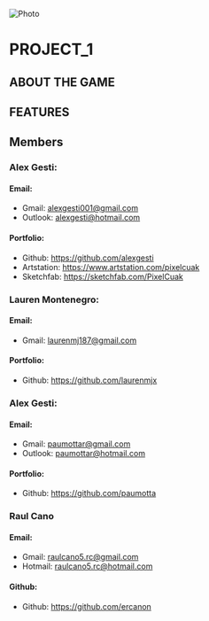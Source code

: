 ![Photo]()

# PROJECT_1

## ABOUT THE GAME

## FEATURES

## Members

### Alex Gesti:
#### Email: 
+ Gmail:    alexgesti001@gmail.com
+ Outlook:  alexgesti@hotmail.com

#### Portfolio: 
+ Github:     https://github.com/alexgesti
+ Artstation: https://www.artstation.com/pixelcuak
+ Sketchfab:  https://sketchfab.com/PixelCuak

### Lauren Montenegro:
#### Email:
+ Gmail: laurenmj187@gmail.com

#### Portfolio:
+ Github: https://github.com/laurenmjx

### Alex Gesti:
#### Email: 
+ Gmail:    paumottar@gmail.com
+ Outlook:  paumottar@hotmail.com

#### Portfolio:
+ Github: https://github.com/paumotta

### Raul Cano
#### Email:
+ Gmail: raulcano5.rc@gmail.com
+ Hotmail: raulcano5.rc@hotmail.com

#### Github:
+ Github: https://github.com/ercanon

